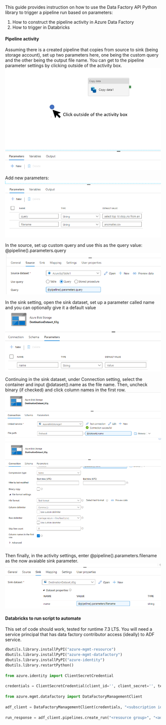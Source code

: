 This guide provides instruction on how to use the Data Factory API Python library to trigger a pipeline run based on parameters:

1) How to construct the pipeline activity in Azure Data Factory
2) How to trigger in Databricks

#### Pipeline activity

Assuming there is a created pipeline that copies from source to sink (being storage account), set up two parameters here, one being the custom query and the other being the output file name. You can get to the pipeline parameter settings by clicking outside of the activity box.
![alt text](/guides/images/adf_0.PNG)

Add new parameters:
![alt text](/guides/images/adf_1.PNG)

In the source, set up custom query and use this as the query value: @pipeline().parameters.query
![alt text](/guides/images/adf_2.PNG)

In the sink setting, open the sink dataset, set up a parameter called name and you can optionally give it a default value
![alt text](/guides/images/adf_3.PNG)

Continuing in the sink dataset, under Connection setting, select the container and input @dataset().name as the file name. Then, uncheck binary (if checked) and click column names in the first row.
![alt text](/guides/images/adf_4.PNG)
![alt text](/guides/images/adf_5.PNG)

Then finally, in the activity settings, enter @pipeline().parameters.filename as the now avaiable sink parameter.
![alt text](/guides/images/adf_6.PNG)

#### Databricks to run script to automate

This set of code should work, tested for runtime 7.3 LTS. You will need a service principal that has data factory contributor access (ideally) to ADF service.


```python
dbutils.library.installPyPI("azure-mgmt-resource")
dbutils.library.installPyPI("azure-mgmt-datafactory")
dbutils.library.installPyPI("azure-identity")
dbutils.library.restartPython()

from azure.identity import ClientSecretCredential

credentials = ClientSecretCredential(client_id='', client_secret='', tenant_id='')

from azure.mgmt.datafactory import DataFactoryManagementClient

adf_client = DataFactoryManagementClient(credentials, "<subscription id>")

run_response = adf_client.pipelines.create_run("<resource group>", "<adf-name>", "<pipeline-name>", parameters={'query': 'select top 5 stop_no from anomalies', 'filename': 'anomalies2.csv'})
```
